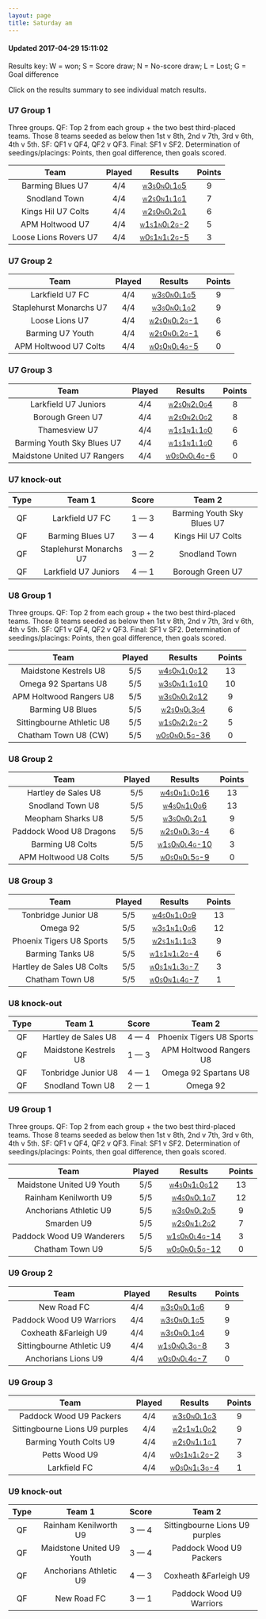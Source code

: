 ```yaml
---
layout: page
title: Saturday am
---
```


#### Updated 2017-04-29 15:11:02 

Results key: W = won; S = Score draw; N = No-score draw; L = Lost; G = Goal difference

Click on the results summary to see individual match results.


### U7 Group 1
 Three groups. QF: Top 2 from each group + the two best third-placed teams. Those 8 teams seeded as below then 1st v 8th, 2nd v 7th, 3rd v 6th, 4th v 5th. SF: QF1 v QF4, QF2 v QF3. Final: SF1 v SF2. Determination of seedings/placings: Points, then goal difference, then goals scored.

|         Team          |  Played  |                                                                                   Results                                                                                   |  Points  |
|:---------------------:|:--------:|:---------------------------------------------------------------------------------------------------------------------------------------------------------------------------:|:--------:|
|   Barming Blues U7    |   4/4    |    <a href="teamres/Barming-Blues-U7.html"><font size="1">W</font>3<font size="1">S</font>0<font size="1">N</font>0<font size="1">L</font>1<font size="1">G</font>5</a>     |    9     |
|     Snodland Town     |   4/4    |      <a href="teamres/Snodland-Town.html"><font size="1">W</font>2<font size="1">S</font>0<font size="1">N</font>1<font size="1">L</font>1<font size="1">G</font>1</a>      |    7     |
|  Kings Hil U7 Colts   |   4/4    |   <a href="teamres/Kings-Hil-U7-Colts.html"><font size="1">W</font>2<font size="1">S</font>0<font size="1">N</font>0<font size="1">L</font>2<font size="1">G</font>1</a>    |    6     |
|    APM Holtwood U7    |   4/4    |    <a href="teamres/APM-Holtwood-U7.html"><font size="1">W</font>1<font size="1">S</font>1<font size="1">N</font>0<font size="1">L</font>2<font size="1">G</font>-2</a>     |    5     |
| Loose Lions Rovers U7 |   4/4    | <a href="teamres/Loose-Lions-Rovers-U7-.html"><font size="1">W</font>0<font size="1">S</font>1<font size="1">N</font>1<font size="1">L</font>2<font size="1">G</font>-5</a> |    3     |



### U7 Group 2

|          Team           |  Played  |                                                                                   Results                                                                                   |  Points  |
|:-----------------------:|:--------:|:---------------------------------------------------------------------------------------------------------------------------------------------------------------------------:|:--------:|
|     Larkfield U7 FC     |   4/4    |     <a href="teamres/Larkfield-U7-FC.html"><font size="1">W</font>3<font size="1">S</font>0<font size="1">N</font>0<font size="1">L</font>1<font size="1">G</font>5</a>     |    9     |
| Staplehurst Monarchs U7 |   4/4    | <a href="teamres/Staplehurst-Monarchs-U7.html"><font size="1">W</font>3<font size="1">S</font>0<font size="1">N</font>0<font size="1">L</font>1<font size="1">G</font>2</a> |    9     |
|     Loose Lions U7      |   4/4    |     <a href="teamres/Loose-Lions-U7.html"><font size="1">W</font>2<font size="1">S</font>0<font size="1">N</font>0<font size="1">L</font>2<font size="1">G</font>-1</a>     |    6     |
|    Barming U7 Youth     |   4/4    |    <a href="teamres/Barming-U7-Youth.html"><font size="1">W</font>2<font size="1">S</font>0<font size="1">N</font>0<font size="1">L</font>2<font size="1">G</font>-1</a>    |    6     |
|  APM Holtwood U7 Colts  |   4/4    | <a href="teamres/APM-Holtwood-U7-Colts.html"><font size="1">W</font>0<font size="1">S</font>0<font size="1">N</font>0<font size="1">L</font>4<font size="1">G</font>-5</a>  |    0     |



### U7 Group 3

|            Team             |  Played  |                                                                                     Results                                                                                      |  Points  |
|:---------------------------:|:--------:|:--------------------------------------------------------------------------------------------------------------------------------------------------------------------------------:|:--------:|
|    Larkfield U7 Juniors     |   4/4    |     <a href="teamres/Larkfield-U7-Juniors.html"><font size="1">W</font>2<font size="1">S</font>0<font size="1">N</font>2<font size="1">L</font>0<font size="1">G</font>4</a>     |    8     |
|      Borough Green U7       |   4/4    |       <a href="teamres/Borough-Green-U7.html"><font size="1">W</font>2<font size="1">S</font>0<font size="1">N</font>2<font size="1">L</font>0<font size="1">G</font>2</a>       |    8     |
|        Thamesview U7        |   4/4    |        <a href="teamres/Thamesview-U7.html"><font size="1">W</font>1<font size="1">S</font>1<font size="1">N</font>1<font size="1">L</font>1<font size="1">G</font>0</a>         |    6     |
| Barming Youth Sky Blues U7  |   4/4    |  <a href="teamres/Barming-Youth-Sky-Blues-U7.html"><font size="1">W</font>1<font size="1">S</font>1<font size="1">N</font>1<font size="1">L</font>1<font size="1">G</font>0</a>  |    6     |
| Maidstone United U7 Rangers |   4/4    | <a href="teamres/Maidstone-United-U7-Rangers.html"><font size="1">W</font>0<font size="1">S</font>0<font size="1">N</font>0<font size="1">L</font>4<font size="1">G</font>-6</a> |    0     |



### U7 knock-out
 

|  Type  |         Team 1          |    Score    |           Team 2           |
|:------:|:-----------------------:|:-----------:|:--------------------------:|
|   QF   |     Larkfield U7 FC     | 1 &mdash; 3 | Barming Youth Sky Blues U7 |
|   QF   |    Barming Blues U7     | 3 &mdash; 4 |     Kings Hil U7 Colts     |
|   QF   | Staplehurst Monarchs U7 | 3 &mdash; 2 |       Snodland Town        |
|   QF   |  Larkfield U7 Juniors   | 4 &mdash; 1 |      Borough Green U7      |


### U8 Group 1
 Three groups. QF: Top 2 from each group + the two best third-placed teams. Those 8 teams seeded as below then 1st v 8th, 2nd v 7th, 3rd v 6th, 4th v 5th. SF: QF1 v QF4, QF2 v QF3. Final: SF1 v SF2. Determination of seedings/placings: Points, then goal difference, then goals scored.

|           Team            |  Played  |                                                                                    Results                                                                                     |  Points  |
|:-------------------------:|:--------:|:------------------------------------------------------------------------------------------------------------------------------------------------------------------------------:|:--------:|
|   Maidstone Kestrels U8   |   5/5    |   <a href="teamres/Maidstone-Kestrels-U8.html"><font size="1">W</font>4<font size="1">S</font>0<font size="1">N</font>1<font size="1">L</font>0<font size="1">G</font>12</a>   |    13    |
|   Omega 92 Spartans U8    |   5/5    |   <a href="teamres/Omega-92-Spartans-U8.html"><font size="1">W</font>3<font size="1">S</font>0<font size="1">N</font>1<font size="1">L</font>1<font size="1">G</font>10</a>    |    10    |
|  APM Holtwood Rangers U8  |   5/5    |  <a href="teamres/APM-Holtwood-Rangers-U8.html"><font size="1">W</font>3<font size="1">S</font>0<font size="1">N</font>0<font size="1">L</font>2<font size="1">G</font>12</a>  |    9     |
|     Barming U8 Blues      |   5/5    |      <a href="teamres/Barming-U8-Blues.html"><font size="1">W</font>2<font size="1">S</font>0<font size="1">N</font>0<font size="1">L</font>3<font size="1">G</font>4</a>      |    6     |
| Sittingbourne Athletic U8 |   5/5    | <a href="teamres/Sittingbourne-Athletic-U8.html"><font size="1">W</font>1<font size="1">S</font>0<font size="1">N</font>2<font size="1">L</font>2<font size="1">G</font>-2</a> |    5     |
|   Chatham Town U8 (CW)    |   5/5    |   <a href="teamres/Chatham-Town-U8-(CW).html"><font size="1">W</font>0<font size="1">S</font>0<font size="1">N</font>0<font size="1">L</font>5<font size="1">G</font>-36</a>   |    0     |



### U8 Group 2

|          Team           |  Played  |                                                                                   Results                                                                                    |  Points  |
|:-----------------------:|:--------:|:----------------------------------------------------------------------------------------------------------------------------------------------------------------------------:|:--------:|
|   Hartley de Sales U8   |   5/5    |   <a href="teamres/Hartley-de-Sales-U8.html"><font size="1">W</font>4<font size="1">S</font>0<font size="1">N</font>1<font size="1">L</font>0<font size="1">G</font>16</a>   |    13    |
|    Snodland Town U8     |   5/5    |     <a href="teamres/Snodland-Town-U8.html"><font size="1">W</font>4<font size="1">S</font>0<font size="1">N</font>1<font size="1">L</font>0<font size="1">G</font>6</a>     |    13    |
|    Meopham Sharks U8    |   5/5    |    <a href="teamres/Meopham-Sharks-U8.html"><font size="1">W</font>3<font size="1">S</font>0<font size="1">N</font>0<font size="1">L</font>2<font size="1">G</font>1</a>     |    9     |
| Paddock Wood U8 Dragons |   5/5    | <a href="teamres/Paddock-Wood-U8-Dragons.html"><font size="1">W</font>2<font size="1">S</font>0<font size="1">N</font>0<font size="1">L</font>3<font size="1">G</font>-4</a> |    6     |
|    Barming U8 Colts     |   5/5    |    <a href="teamres/Barming-U8-Colts.html"><font size="1">W</font>1<font size="1">S</font>0<font size="1">N</font>0<font size="1">L</font>4<font size="1">G</font>-10</a>    |    3     |
|  APM Holtwood U8 Colts  |   5/5    |  <a href="teamres/APM-Holtwood-U8-Colts.html"><font size="1">W</font>0<font size="1">S</font>0<font size="1">N</font>0<font size="1">L</font>5<font size="1">G</font>-9</a>  |    0     |



### U8 Group 3

|           Team            |  Played  |                                                                                    Results                                                                                     |  Points  |
|:-------------------------:|:--------:|:------------------------------------------------------------------------------------------------------------------------------------------------------------------------------:|:--------:|
|    Tonbridge Junior U8    |   5/5    |    <a href="teamres/Tonbridge-Junior-U8.html"><font size="1">W</font>4<font size="1">S</font>0<font size="1">N</font>1<font size="1">L</font>0<font size="1">G</font>9</a>     |    13    |
|         Omega 92          |   5/5    |          <a href="teamres/Omega-92.html"><font size="1">W</font>3<font size="1">S</font>1<font size="1">N</font>1<font size="1">L</font>0<font size="1">G</font>6</a>          |    12    |
| Phoenix Tigers U8 Sports  |   5/5    |  <a href="teamres/Phoenix-Tigers-U8-Sports.html"><font size="1">W</font>2<font size="1">S</font>1<font size="1">N</font>1<font size="1">L</font>1<font size="1">G</font>3</a>  |    9     |
|     Barming Tanks U8      |   5/5    |     <a href="teamres/Barming-Tanks-U8.html"><font size="1">W</font>1<font size="1">S</font>1<font size="1">N</font>1<font size="1">L</font>2<font size="1">G</font>-4</a>      |    6     |
| Hartley de Sales U8 Colts |   5/5    | <a href="teamres/Hartley-de-Sales-U8-Colts.html"><font size="1">W</font>0<font size="1">S</font>1<font size="1">N</font>1<font size="1">L</font>3<font size="1">G</font>-7</a> |    3     |
|      Chatham Town U8      |   5/5    |      <a href="teamres/Chatham-Town-U8.html"><font size="1">W</font>0<font size="1">S</font>0<font size="1">N</font>1<font size="1">L</font>4<font size="1">G</font>-7</a>      |    1     |



### U8 knock-out
 

|  Type  |        Team 1         |    Score    |          Team 2          |
|:------:|:---------------------:|:-----------:|:------------------------:|
|   QF   |  Hartley de Sales U8  | 4 &mdash; 4 | Phoenix Tigers U8 Sports |
|   QF   | Maidstone Kestrels U8 | 1 &mdash; 3 | APM Holtwood Rangers U8  |
|   QF   |  Tonbridge Junior U8  | 4 &mdash; 1 |   Omega 92 Spartans U8   |
|   QF   |   Snodland Town U8    | 2 &mdash; 1 |         Omega 92         |


### U9 Group 1
 Three groups. QF: Top 2 from each group + the two best third-placed teams. Those 8 teams seeded as below then 1st v 8th, 2nd v 7th, 3rd v 6th, 4th v 5th. SF: QF1 v QF4, QF2 v QF3. Final: SF1 v SF2. Determination of seedings/placings: Points, then goal difference, then goals scored.

|           Team            |  Played  |                                                                                     Results                                                                                     |  Points  |
|:-------------------------:|:--------:|:-------------------------------------------------------------------------------------------------------------------------------------------------------------------------------:|:--------:|
| Maidstone United U9 Youth |   5/5    | <a href="teamres/Maidstone-United-U9-Youth.html"><font size="1">W</font>4<font size="1">S</font>0<font size="1">N</font>1<font size="1">L</font>0<font size="1">G</font>12</a>  |    13    |
|   Rainham Kenilworth U9   |   5/5    |    <a href="teamres/Rainham-Kenilworth-U9.html"><font size="1">W</font>4<font size="1">S</font>0<font size="1">N</font>0<font size="1">L</font>1<font size="1">G</font>7</a>    |    12    |
|  Anchorians Athletic U9   |   5/5    |   <a href="teamres/Anchorians-Athletic-U9.html"><font size="1">W</font>3<font size="1">S</font>0<font size="1">N</font>0<font size="1">L</font>2<font size="1">G</font>5</a>    |    9     |
|        Smarden U9         |   5/5    |         <a href="teamres/Smarden-U9.html"><font size="1">W</font>2<font size="1">S</font>0<font size="1">N</font>1<font size="1">L</font>2<font size="1">G</font>2</a>          |    7     |
| Paddock Wood U9 Wanderers |   5/5    | <a href="teamres/Paddock-Wood-U9-Wanderers.html"><font size="1">W</font>1<font size="1">S</font>0<font size="1">N</font>0<font size="1">L</font>4<font size="1">G</font>-14</a> |    3     |
|      Chatham Town U9      |   5/5    |      <a href="teamres/Chatham-Town-U9.html"><font size="1">W</font>0<font size="1">S</font>0<font size="1">N</font>0<font size="1">L</font>5<font size="1">G</font>-12</a>      |    0     |



### U9 Group 2

|           Team            |  Played  |                                                                                    Results                                                                                     |  Points  |
|:-------------------------:|:--------:|:------------------------------------------------------------------------------------------------------------------------------------------------------------------------------:|:--------:|
|        New Road FC        |   4/4    |        <a href="teamres/New-Road-FC.html"><font size="1">W</font>3<font size="1">S</font>0<font size="1">N</font>0<font size="1">L</font>1<font size="1">G</font>6</a>         |    9     |
| Paddock Wood U9 Warriors  |   4/4    |  <a href="teamres/Paddock-Wood-U9-Warriors.html"><font size="1">W</font>3<font size="1">S</font>0<font size="1">N</font>0<font size="1">L</font>1<font size="1">G</font>5</a>  |    9     |
|   Coxheath &Farleigh U9   |   4/4    |   <a href="teamres/Coxheath-&Farleigh-U9.html"><font size="1">W</font>3<font size="1">S</font>0<font size="1">N</font>0<font size="1">L</font>1<font size="1">G</font>4</a>    |    9     |
| Sittingbourne Athletic U9 |   4/4    | <a href="teamres/Sittingbourne-Athletic-U9.html"><font size="1">W</font>1<font size="1">S</font>0<font size="1">N</font>0<font size="1">L</font>3<font size="1">G</font>-8</a> |    3     |
|    Anchorians Lions U9    |   4/4    |    <a href="teamres/Anchorians-Lions-U9.html"><font size="1">W</font>0<font size="1">S</font>0<font size="1">N</font>0<font size="1">L</font>4<font size="1">G</font>-7</a>    |    0     |



### U9 Group 3

|              Team              |  Played  |                                                                                      Results                                                                                       |  Points  |
|:------------------------------:|:--------:|:----------------------------------------------------------------------------------------------------------------------------------------------------------------------------------:|:--------:|
|    Paddock Wood U9 Packers     |   4/4    |    <a href="teamres/Paddock-Wood-U9-Packers.html"><font size="1">W</font>3<font size="1">S</font>0<font size="1">N</font>0<font size="1">L</font>1<font size="1">G</font>3</a>     |    9     |
| Sittingbourne Lions U9 purples |   4/4    | <a href="teamres/Sittingbourne-Lions-U9-purples.html"><font size="1">W</font>2<font size="1">S</font>1<font size="1">N</font>1<font size="1">L</font>0<font size="1">G</font>2</a> |    9     |
|     Barming Youth Colts U9     |   4/4    |     <a href="teamres/Barming-Youth-Colts-U9.html"><font size="1">W</font>2<font size="1">S</font>0<font size="1">N</font>1<font size="1">L</font>1<font size="1">G</font>1</a>     |    7     |
|         Petts Wood U9          |   4/4    |         <a href="teamres/Petts-Wood-U9.html"><font size="1">W</font>0<font size="1">S</font>1<font size="1">N</font>1<font size="1">L</font>2<font size="1">G</font>-2</a>         |    3     |
|          Larkfield FC          |   4/4    |         <a href="teamres/Larkfield-FC-.html"><font size="1">W</font>0<font size="1">S</font>0<font size="1">N</font>1<font size="1">L</font>3<font size="1">G</font>-4</a>         |    1     |



### U9 knock-out
 

|  Type  |          Team 1           |    Score    |             Team 2             |
|:------:|:-------------------------:|:-----------:|:------------------------------:|
|   QF   |   Rainham Kenilworth U9   | 3 &mdash; 4 | Sittingbourne Lions U9 purples |
|   QF   | Maidstone United U9 Youth | 3 &mdash; 4 |    Paddock Wood U9 Packers     |
|   QF   |  Anchorians Athletic U9   | 4 &mdash; 3 |     Coxheath &Farleigh U9      |
|   QF   |        New Road FC        | 3 &mdash; 1 |    Paddock Wood U9 Warriors    |



<br /><br /><br />